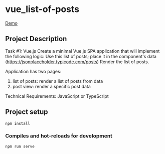 # vue_list-of-posts
[Demo](https://zhenya-mezhueva.github.io/vue_list-of-posts/)

## Project Description
Task #1: Vue.js Create a minimal Vue.js SPA application that will implement the following logic:
Use this list of posts; place it in the component's data (https://jsonplaceholder.typicode.com/posts)
Render the list of posts.

Application has two pages:
1. list of posts: render a list of posts from data
2. post view: render a specific post data 
   
Technical Requirements:
   JavaScript or TypeScript
## Project setup
```
npm install
```

### Compiles and hot-reloads for development
```
npm run serve
```
